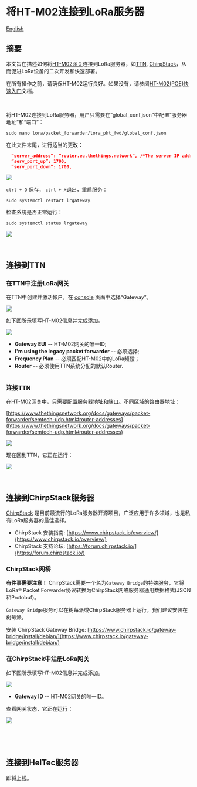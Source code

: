 # 将HT-M02连接到LoRa服务器
[English]()

## 摘要

本文旨在描述如何将[HT-M02网关](https://heltec.org/project/ht-m02/)连接到LoRa服务器，如[TTN](https://www.thethingsnetwork.org/), [ChirpStack](https://www.chirpstack.io/)，从而促进LoRa设备的二次开发和快速部署。

在所有操作之前，请确保HT-M02运行良好。如果没有，请参阅[HT-M02(POE)快速入门]()文档。

&nbsp;

将HT-M02连接到LoRa服务器，用户只需要在“global_conf.json”中配置“服务器地址”和“端口”：

```shell
sudo nano lora/packet_forwarder/lora_pkt_fwd/global_conf.json
```

在此文件末尾，进行适当的更改：

```json
  “server_address”: “router.eu.thethings.network”, /*The server IP address or domain*/
  “serv_port_up”: 1700,
  “serv_port_down”: 1700,
```

![](img/connect_to_server/01.png)

`ctrl + O` 保存， `ctrl + X`退出，重启服务：

```shell
sudo systemctl restart lrgateway
```

检查系统是否正常运行：

```shell
sudo systemctl status lrgateway
```

![](img/connect_to_server/02.png)

&nbsp;

## 连接到TTN

### 在TTN中注册LoRa网关

在TTN中创建并激活帐户，在 [console](https://console.thethingsnetwork.org/) 页面中选择“Gateway”。

![](img/connect_to_server/03.png)

如下图所示填写HT-M02信息并完成添加。

![](img/connect_to_server/04.png)

- **Gateway EUI** -- HT-M02网关的唯一ID;
- **I'm using the legacy packet forwarder** -- 必须选择;
- **Frequency Plan** -- 必须匹配HT-M02中的LoRa频段；
- **Router** -- 必须使用TTN系统分配的默认Router.

``` Tip:: 这四点是成功连接TTN的关键。

```



### 连接TTN

在HT-M02网关中，只需要配置服务器地址和端口。不同区域的路由器地址：

[https://www.thethingsnetwork.org/docs/gateways/packet-forwarder/semtech-udp.html#router-addresses](https://www.thethingsnetwork.org/docs/gateways/packet-forwarder/semtech-udp.html#router-addresses)

![](img/connect_to_server/05.png)

现在回到TTN，它正在运行：

![](img/connect_to_server/06.png)

&nbsp;

## 连接到ChirpStack服务器

[ChirpStack](https://www.chirpstack.io/) 是目前最流行的LoRa服务器开源项目，广泛应用于许多领域，也是私有LoRa服务器的最佳选择。

- ChirpStack 安装指南: [https://www.chirpstack.io/overview/](https://www.chirpstack.io/overview/)
- ChirpStack 支持论坛: [https://forum.chirpstack.io/](https://forum.chirpstack.io/)

### ChirpStack网桥

**有件事需要注意！** ChirpStack需要一个名为`Gateway Bridge`的特殊服务，它将LoRa® Packet Forwarder协议转换为ChirpStack网络服务器通用数据格式(JSON和Protobuf)。

`Gateway Bridge`服务可以在树莓派或ChirpStack服务器上运行。我们建议安装在树莓派。

安装 ChirpStack Gateway Bridge: [https://www.chirpstack.io/gateway-bridge/install/debian/](https://www.chirpstack.io/gateway-bridge/install/debian/)

### 在ChirpStack中注册LoRa网关

如下图所示填写HT-M02信息并完成添加。

![](img/connect_to_server/07.png)

- **Gateway ID** -- HT-M02网关的唯一ID。

查看网关状态，它正在运行：

![](img/connect_to_server/08.png)

&nbsp;

&nbsp; 

## 连接到HelTec服务器

即将上线。